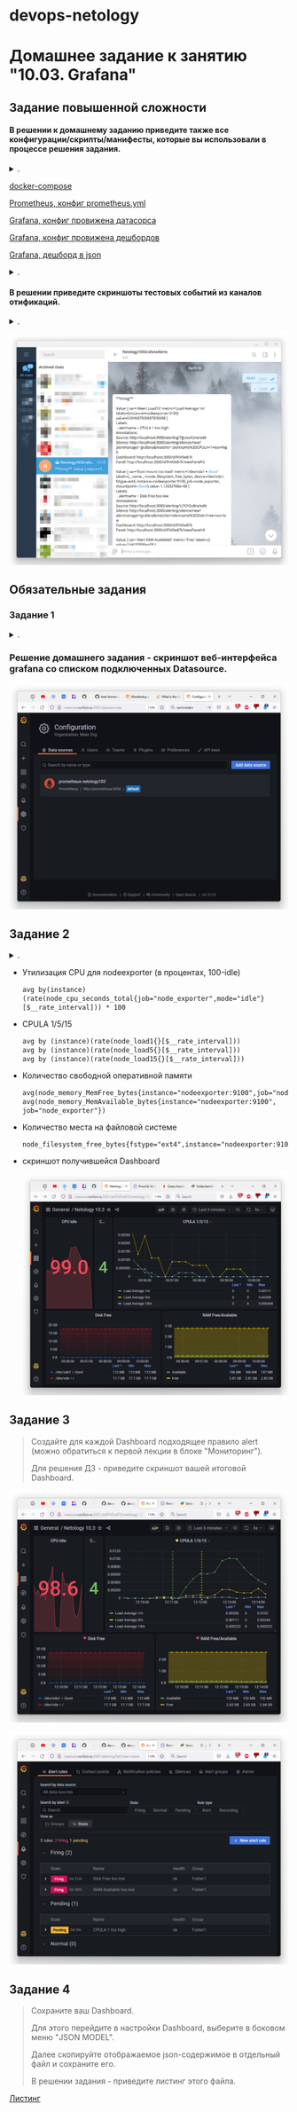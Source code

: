 devops-netology
===============

# Домашнее задание к занятию "10.03. Grafana"

</details>  

## Задание повышенной сложности


#### В решении к домашнему заданию приведите также все конфигурации/скрипты/манифесты, которые вы использовали в процессе решения задания.

<details><summary>.</summary>

> **В части задания 1** не используйте директорию [help](./help) для > сборки проекта, самостоятельно разверните grafana, где в 
> роли источника данных будет выступать prometheus, а сборщиком данных > node-exporter:
> - grafana
> - prometheus-server
> - prometheus node-exporter
>
> За дополнительными материалами, вы можете обратиться в официальную документацию grafana и prometheus.
>
> В решении к домашнему заданию приведите также все конфигурации/скрипты/манифесты, которые вы использовали в процессе решения задания.

</details>  

[docker-compose](mystack/docker-compose.yml)

[Prometheus, конфиг prometheus.yml](mystack/prometheus.yml)

[Grafana, конфиг провижена датасорса](mystack/prometheus_datasource.yml)

[Grafana, конфиг провижена дешбордов](mystack/prometheus_dashboard_1860.yml)

[Grafana, дешборд в json](mystack/prometheus_dashboard_1860.json)

<details><summary>.</summary>

`docker-compose` составил по следующим источникам:
- [hub.docker.com, параметры для контейнера prometheus, как подключить волюм для данных](https://hub.docker.com/r/prom/prometheus)
- [prometheus.io, настройка таргета node exporter](https://prometheus.io/docs/guides/node-exporter/)
- [github.com, параметры контейнера node exporter](https://github.com/prometheus/node_exporter)
- [grafana.com, параметры контейнера grafana, как подключить волюм для данных](https://grafana.com/docs/grafana/latest/administration/configure-docker/)

Провижен `Grafana` по следующим:
- [grafana.com, общая инфа по провижену и не конкретизированные примеры](https://grafana.com/docs/grafana/latest/administration/provisioning/)
- [community.grafana.com, тред с примером конфига датасорса prometheus](https://community.grafana.com/t/solved-datasource-provisioning-prometheus/6300/9)
- [grafana.com, документация как добавить к провижену дешборд с примером](https://grafana.com/tutorials/provision-dashboards-and-data-sources/)
- [medium.com, статья с рецептом как именно провиженить связку grafana + prometheus](https://medium.com/56kcloud/provisioning-grafana-data-sources-and-dashboards-auto-magically-e27155d20652)
- [grafana.com, классный дешборд  для данных из node_exporter, был в лекции](https://grafana.com/grafana/dashboards/1860)

Нотификации настраивал по следующим:
- [youtube.com, видео с примером настройки нотификации через бота в Telegram](https://www.youtube.com/watch?v=etIX59oxlXs)

</details>

#### В решении приведите скриншоты тестовых событий из каналов отификаций.

<details><summary>.</summary>

> **В части задания 3** вы должны самостоятельно завести удобный для вас канал нотификации, например Telegram или Email и отправить туда тестовые события.
> 
> В решении приведите скриншоты тестовых событий из каналов отификаций.

</details>  

![Алёрты от Телеграм бота](media/103-3-alerts.png)

## Обязательные задания

### Задание 1

<details><summary>.</summary>

Используя директорию [help](./help) внутри данного домашнего задания - запустите связку prometheus-grafana.

Зайдите в веб-интерфейс графана, используя авторизационные данные, указанные в манифесте docker-compose.

Подключите поднятый вами prometheus как источник данных.

Решение домашнего задания - скриншот веб-интерфейса grafana со списком подключенных Datasource.

</details>  

### Решение домашнего задания - скриншот веб-интерфейса grafana со списком подключенных Datasource.

![d](media/103-1-datasources.png)

## Задание 2

<details><summary>.</summary>

> Изучите самостоятельно ресурсы:
> - [promql-for-humans](https://timber.io/blog/promql-for-humans/#cpu-usage-by-instance)
> - [understanding prometheus cpu metrics](https://www.robustperception.io/understanding-machine-cpu-usage)
> 
> Создайте Dashboard и в ней создайте следующие Panels:
> - Утилизация CPU для nodeexporter (в процентах, 100-idle)
> - CPULA 1/5/15
> - Количество свободной оперативной памяти
> - Количество места на файловой системе
> 
> Для решения данного ДЗ приведите promql запросы для выдачи этих метрик, а также скриншот получившейся Dashboard.

</details>  

- Утилизация CPU для nodeexporter (в процентах, 100-idle)

    ```
    avg by(instance)(rate(node_cpu_seconds_total{job="node_exporter",mode="idle"}[$__rate_interval])) * 100
    ```

- CPULA 1/5/15

    ```
    avg by (instance)(rate(node_load1{}[$__rate_interval]))
    avg by (instance)(rate(node_load5{}[$__rate_interval]))
    avg by (instance)(rate(node_load15{}[$__rate_interval]))

    ```

- Количество свободной оперативной памяти

    ```
    avg(node_memory_MemFree_bytes{instance="nodeexporter:9100",job="node_exporter"})
    avg(node_memory_MemAvailable_bytes{instance="nodeexporter:9100", job="node_exporter"})
    ```

- Количество места на файловой системе

    ```
    node_filesystem_free_bytes{fstype="ext4",instance="nodeexporter:9100",job="node_exporter"}
    ```

- скриншот получившейся Dashboard

    ![Скриншот дешборды](media/103-2-dashboard.png)

## Задание 3

> Создайте для каждой Dashboard подходящее правило alert (можно обратиться к первой лекции в блоке "Мониторинг").
> 
> Для решения ДЗ - приведите скриншот вашей итоговой Dashboard.

![Дешборд с алертами](media/103-3-dashboard-alerts.png)

![Настройки алертов](media/103-3-alert-settings.png)

## Задание 4

>Сохраните ваш Dashboard.
>
>Для этого перейдите в настройки Dashboard, выберите в боковом меню "JSON MODEL".
>
>Далее скопируйте отображаемое json-содержимое в отдельный файл и сохраните его.
>
> В решении задания - приведите листинг этого файла.

[Листинг](mystack/prometheus_bashboard_netology103.json)